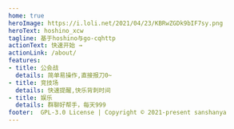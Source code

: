 ```yaml
---
home: true
heroImage: https://i.loli.net/2021/04/23/KBRwZGDk9bIF7sy.png
heroText: hoshino_xcw
tagline: 基于hoshino与go-cqhttp
actionText: 快速开始 →
actionLink: /about/
features:
- title: 公会战
  details: 简单易操作,直接报刀0~
- title: 竞技场
  details: 快速提醒,快乐背刺时间
- title: 娱乐
  details: 群聊好帮手，每天999
footer:  GPL-3.0 License | Copyright © 2021-present sanshanya
---
```

